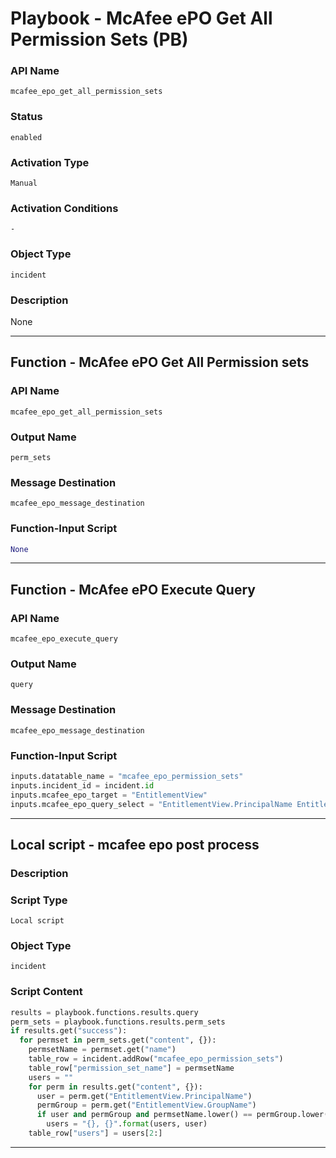 <!--
    DO NOT MANUALLY EDIT THIS FILE
    THIS FILE IS AUTOMATICALLY GENERATED WITH resilient-sdk codegen
    Generated with resilient-sdk v51.0.0.2.575
-->

# Playbook - McAfee ePO Get All Permission Sets (PB)

### API Name
`mcafee_epo_get_all_permission_sets`

### Status
`enabled`

### Activation Type
`Manual`

### Activation Conditions
`-`

### Object Type
`incident`

### Description
None


---
## Function - McAfee ePO Get All Permission sets

### API Name
`mcafee_epo_get_all_permission_sets`

### Output Name
`perm_sets`

### Message Destination
`mcafee_epo_message_destination`

### Function-Input Script
```python
None
```

---
## Function - McAfee ePO Execute Query

### API Name
`mcafee_epo_execute_query`

### Output Name
`query`

### Message Destination
`mcafee_epo_message_destination`

### Function-Input Script
```python
inputs.datatable_name = "mcafee_epo_permission_sets"
inputs.incident_id = incident.id
inputs.mcafee_epo_target = "EntitlementView"
inputs.mcafee_epo_query_select = "EntitlementView.PrincipalName EntitlementView.GroupName"
```

---

## Local script - mcafee epo post process

### Description


### Script Type
`Local script`

### Object Type
`incident`

### Script Content
```python
results = playbook.functions.results.query
perm_sets = playbook.functions.results.perm_sets
if results.get("success"):
  for permset in perm_sets.get("content", {}):
    permsetName = permset.get("name")
    table_row = incident.addRow("mcafee_epo_permission_sets")
    table_row["permission_set_name"] = permsetName
    users = ""
    for perm in results.get("content", {}):
      user = perm.get("EntitlementView.PrincipalName")
      permGroup = perm.get("EntitlementView.GroupName")
      if user and permGroup and permsetName.lower() == permGroup.lower() and user not in users:
        users = "{}, {}".format(users, user)
    table_row["users"] = users[2:]
```

---

